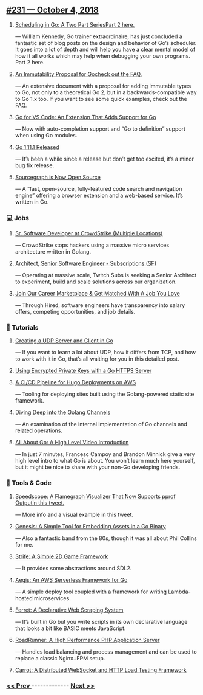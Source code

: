 ## [#231 — October  4, 2018](https://golangweekly.com/issues/231)

1. [Scheduling in Go: A Two Part SeriesPart 2 here.](https://golangweekly.com/link/53690/web)

     — William Kennedy, Go trainer extraordinaire, has just concluded a fantastic set of blog posts on the design and behavior of Go’s scheduler. It goes into a lot of depth and will help you have a clear mental model of how it all works which may help when debugging your own programs. Part 2 here.
1. [An Immutability Proposal for Gocheck out the FAQ.](https://golangweekly.com/link/53692/web)

     — An extensive document with a proposal for adding immutable types to Go, not only to a theoretical Go 2, but in a backwards-compatible way to Go 1.x too. If you want to see some quick examples, check out the FAQ.
1. [Go for VS Code: An Extension That Adds Support for Go](https://golangweekly.com/link/53694/web)

     — Now with auto-completion support and “Go to definition” support when using Go modules.
1. [Go 1.11.1 Released](https://golangweekly.com/link/53695/web)

     — It’s been a while since a release but don’t get too excited, it’s a minor bug fix release.
1. [Sourcegraph is Now Open Source](https://golangweekly.com/link/53696/web)

     — A “fast, open-source, fully-featured code search and navigation engine” offering a browser extension and a web-based service. It’s written in Go.
### 💻 Jobs

1. [Sr. Software Developer at CrowdStrike (Multiple Locations)](https://golangweekly.com/link/53697/web)

     — CrowdStrike stops hackers using a massive micro services architecture written in Golang.
1. [Architect, Senior Software Engineer - Subscriptions (SF)](https://golangweekly.com/link/53698/web)

     — Operating at massive scale, Twitch Subs is seeking a Senior Architect to experiment, build and scale solutions across our organization.
1. [Join Our Career Marketplace & Get Matched With A Job You Love](https://golangweekly.com/link/53714/web)

     — Through Hired, software engineers have transparency into salary offers, competing opportunities, and job details.
### 📘 Tutorials 

1. [Creating a UDP Server and Client in Go](https://golangweekly.com/link/53699/web)

     — If you want to learn a lot about UDP, how it differs from TCP, and how to work with it in Go, that’s all waiting for you in this detailed post.
1. [Using Encrypted Private Keys with a Go HTTPS Server](https://golangweekly.com/link/53700/web)

1. [A CI/CD Pipeline for Hugo Deployments on AWS](https://golangweekly.com/link/53701/web)

     — Tooling for deploying sites built using the Golang-powered static site framework.
1. [Diving Deep into the Golang Channels](https://golangweekly.com/link/53702/web)

     — An examination of the internal implementation of Go channels and related operations.
1. [All About Go: A High Level Video Introduction](https://golangweekly.com/link/53704/web)

     — In just 7 minutes, Francesc Campoy and Brandon Minnick give a very high level intro to what Go is about. You won’t learn much here yourself, but it might be nice to share with your non-Go developing friends.
### 🔧 Tools & Code

1. [Speedscope: A Flamegraph Visualizer That Now Supports pprof Outputin this tweet.](https://golangweekly.com/link/53705/web)

     — More info and a visual example in this tweet.
1. [Genesis: A Simple Tool for Embedding Assets in a Go Binary](https://golangweekly.com/link/53707/web)

     — Also a fantastic band from the 80s, though it was all about Phil Collins for me.
1. [Strife: A Simple 2D Game Framework](https://golangweekly.com/link/53708/web)

     — It provides some abstractions around SDL2.
1. [Aegis: An AWS Serverless Framework for Go](https://golangweekly.com/link/53709/web)

     — A simple deploy tool coupled with a framework for writing Lambda-hosted microservices.
1. [Ferret: A Declarative Web Scraping System](https://golangweekly.com/link/53710/web)

     — It’s built in Go but you write scripts in its own declarative language that looks a bit like BASIC meets JavaScript.
1. [RoadRunner: A High Performance PHP Application Server](https://golangweekly.com/link/53712/web)

     — Handles load balancing and process management and can be used to replace a classic Nginx+FPM setup.
1. [Carrot: A Distributed WebSocket and HTTP Load Testing Framework](https://golangweekly.com/link/53713/web)


### [ << Prev ](golangweekly-230.md) ------------- [ Next >> ](golangweekly-232.md)